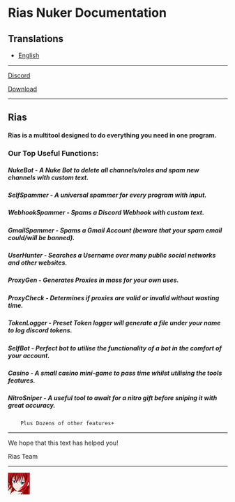 # Rias Nuker Documentation

## Translations

- [English](https://github.com/Rias-Nuker/Rias-Nuker)
<!-- - [Afrikaans](/translations/af/README.md) -->
<!-- - [العربية](/translations/ar/README.md) -->
<!-- - [Català](/translations/ca/README.md) -->
<!-- - [Čeština](/translations/cs/README.md) -->
<!-- - [Danske](/translations/da/README.md) -->
<!-- - [German](/translations/de/README.MD) --> 
<!-- - [ελληνικά](/translations/el/README.md) -->
<!-- - [Español](/translations/es-ES/README.md) -->
<!-- - [Suomi](/translations/fi/README.md) -->
<!-- - [Français](/translations/fr/README.md) -->
<!-- - [עִברִית](/translations/he/README.md) -->
<!-- - [Magyar](/translations/hu/README.md) -->
<!-- - [Italiano](/translations/it/README.md) -->
<!-- - [日本語](/translations/ja/README.md) -->
<!-- - [한국어](/translations/ko/README.md) -->
<!-- - [Norsk](/translations/no/README.md) -->
<!-- - [Nederlands](/translations/nl/README.md) -->
<!-- - [Português](/translations/pl/README.md) -->
<!-- - [Português (Brasil)](/translations/pt-BR/README.md) -->
<!-- - [Portugisisk](/translations/pt-PT/README.md) -->
<!-- - [Română](/translations/ro/README.md) -->
<!-- - [Pусский](/translations/ru/README.md)
<!-- - [Српски језик (Ћирилица)](/translations/sr/README.md) -->
<!-- - [Svenska](/translations/sv-SE/README.md) -->
<!-- - [Türk](/translations/tr/README.md) -->
<!-- - [Український](/translations/uk/README.md) -->
<!-- - [Tiếng Việt](/translations/vi/README.md) -->
<!-- - [中文](/translations/zh-CN/README.md) -->
<!-- - [繁體中文](/translations/zh-TW/README.md) -->

<!--**[Request another translation](mailto:zitatshuffle@gmail.com)**-->

---

[Discord](https://discord.gg/TxN3RY79Sd)

[Download](https://github.com/Rias-Nuker/Rias-Nuker/releases)


---

## Rias

#### Rias is a multitool designed to do everything you need in one program.

### Our Top Useful Functions:
##### NukeBot - A Nuke Bot to delete all channels/roles and spam new channels with custom text.
##### SelfSpammer - A universal spammer for every program with input.
##### WebhookSpammer - Spams a Discord Webhook with custom text.
##### GmailSpammer - Spams a Gmail Account (beware that your spam email could/will be banned).
##### UserHunter - Searches a Username over many public social networks and other websites.
##### ProxyGen - Generates Proxies in mass for your own uses.
##### ProxyCheck - Determines if proxies are valid or invalid without wasting time.
##### TokenLogger - Preset Token logger will generate a file under your name to log discord tokens.
##### SelfBot - Perfect bot to utilise the functionality of a bot in the comfort of your account.
##### Casino - A small casino mini-game to pass time whilst utilising the tools features.
##### NitroSniper - A useful tool to await for a nitro gift before sniping it with great accuracy. 
#####
        Plus Dozens of other features+ 
---

We hope that this text has helped you!

Rias Team

---

[![cc-by-4.0](Rias_Logo.png)](https://discord.gg/TxN3RY79Sd)
